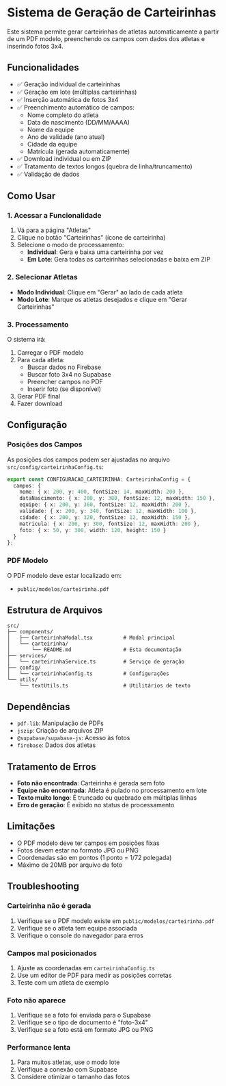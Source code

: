 # Sistema de Geração de Carteirinhas

Este sistema permite gerar carteirinhas de atletas automaticamente a partir de um PDF modelo, preenchendo os campos com dados dos atletas e inserindo fotos 3x4.

## Funcionalidades

- ✅ Geração individual de carteirinhas
- ✅ Geração em lote (múltiplas carteirinhas)
- ✅ Inserção automática de fotos 3x4
- ✅ Preenchimento automático de campos:
  - Nome completo do atleta
  - Data de nascimento (DD/MM/AAAA)
  - Nome da equipe
  - Ano de validade (ano atual)
  - Cidade da equipe
  - Matrícula (gerada automaticamente)
- ✅ Download individual ou em ZIP
- ✅ Tratamento de textos longos (quebra de linha/truncamento)
- ✅ Validação de dados

## Como Usar

### 1. Acessar a Funcionalidade

1. Vá para a página "Atletas"
2. Clique no botão "Carteirinhas" (ícone de carteirinha)
3. Selecione o modo de processamento:
   - **Individual**: Gera e baixa uma carteirinha por vez
   - **Em Lote**: Gera todas as carteirinhas selecionadas e baixa em ZIP

### 2. Selecionar Atletas

- **Modo Individual**: Clique em "Gerar" ao lado de cada atleta
- **Modo Lote**: Marque os atletas desejados e clique em "Gerar Carteirinhas"

### 3. Processamento

O sistema irá:
1. Carregar o PDF modelo
2. Para cada atleta:
   - Buscar dados no Firebase
   - Buscar foto 3x4 no Supabase
   - Preencher campos no PDF
   - Inserir foto (se disponível)
3. Gerar PDF final
4. Fazer download

## Configuração

### Posições dos Campos

As posições dos campos podem ser ajustadas no arquivo `src/config/carteirinhaConfig.ts`:

```typescript
export const CONFIGURACAO_CARTEIRINHA: CarteirinhaConfig = {
  campos: {
    nome: { x: 200, y: 400, fontSize: 14, maxWidth: 200 },
    dataNascimento: { x: 200, y: 380, fontSize: 12, maxWidth: 150 },
    equipe: { x: 200, y: 360, fontSize: 12, maxWidth: 200 },
    validade: { x: 200, y: 340, fontSize: 12, maxWidth: 100 },
    cidade: { x: 200, y: 320, fontSize: 12, maxWidth: 150 },
    matricula: { x: 200, y: 300, fontSize: 12, maxWidth: 200 },
    foto: { x: 50, y: 300, width: 120, height: 150 }
  }
};
```

### PDF Modelo

O PDF modelo deve estar localizado em:
- `public/modelos/carteirinha.pdf`

## Estrutura de Arquivos

```
src/
├── components/
│   ├── CarteirinhaModal.tsx          # Modal principal
│   └── carteirinha/
│       └── README.md                 # Esta documentação
├── services/
│   └── carteirinhaService.ts         # Serviço de geração
├── config/
│   └── carteirinhaConfig.ts          # Configurações
└── utils/
    └── textUtils.ts                  # Utilitários de texto
```

## Dependências

- `pdf-lib`: Manipulação de PDFs
- `jszip`: Criação de arquivos ZIP
- `@supabase/supabase-js`: Acesso às fotos
- `firebase`: Dados dos atletas

## Tratamento de Erros

- **Foto não encontrada**: Carteirinha é gerada sem foto
- **Equipe não encontrada**: Atleta é pulado no processamento em lote
- **Texto muito longo**: É truncado ou quebrado em múltiplas linhas
- **Erro de geração**: É exibido no status de processamento

## Limitações

- O PDF modelo deve ter campos em posições fixas
- Fotos devem estar no formato JPG ou PNG
- Coordenadas são em pontos (1 ponto = 1/72 polegada)
- Máximo de 20MB por arquivo de foto

## Troubleshooting

### Carteirinha não é gerada
1. Verifique se o PDF modelo existe em `public/modelos/carteirinha.pdf`
2. Verifique se o atleta tem equipe associada
3. Verifique o console do navegador para erros

### Campos mal posicionados
1. Ajuste as coordenadas em `carteirinhaConfig.ts`
2. Use um editor de PDF para medir as posições corretas
3. Teste com um atleta de exemplo

### Foto não aparece
1. Verifique se a foto foi enviada para o Supabase
2. Verifique se o tipo de documento é "foto-3x4"
3. Verifique se a foto está em formato JPG ou PNG

### Performance lenta
1. Para muitos atletas, use o modo lote
2. Verifique a conexão com Supabase
3. Considere otimizar o tamanho das fotos

